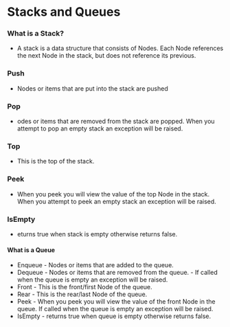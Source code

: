 # Stacks and Queues

### What is a Stack?
* A stack is a data structure that consists of Nodes. Each Node references the next Node in the stack, but does not reference its previous.

### Push
* Nodes or items that are put into the stack are pushed

### Pop
* odes or items that are removed from the stack are popped. When you attempt to pop an empty stack an exception will be raised.

### Top 
* This is the top of the stack.

### Peek
* When you peek you will view the value of the top Node in the stack. When you attempt to peek an empty stack an exception will be raised.

### IsEmpty 
* eturns true when stack is empty otherwise returns false.

#### What is a Queue

* Enqueue - Nodes or items that are added to the queue.
* Dequeue - Nodes or items that are removed from the queue. - If called when the queue is empty an exception will be raised.
* Front - This is the front/first Node of the queue.
* Rear - This is the rear/last Node of the queue.
* Peek - When you peek you will view the value of the front Node in the queue. If called when the queue is empty an exception will be raised.
* IsEmpty - returns true when queue is empty otherwise returns false.


